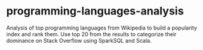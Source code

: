 # programming-languages-analysis
Analysis of top programming languages from Wikipedia to build a popularity index and rank them. Use top 20 from the results to categorize their dominance on Stack Overflow using SparkSQL and Scala.
